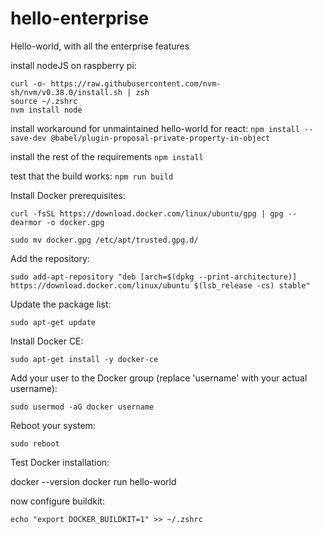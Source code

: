# hello-enterprise
Hello-world, with all the enterprise features

install nodeJS on raspberry pi:

```
curl -o- https://raw.githubusercontent.com/nvm-sh/nvm/v0.38.0/install.sh | zsh
source ~/.zshrc
nvm install node
```

install workaround for unmaintained hello-world for react:
`npm install --save-dev @babel/plugin-proposal-private-property-in-object`

install the rest of the requirements
`npm install`

test that the build works:
`npm run build`


Install Docker prerequisites:
```
curl -fsSL https://download.docker.com/linux/ubuntu/gpg | gpg --dearmor -o docker.gpg

sudo mv docker.gpg /etc/apt/trusted.gpg.d/
```


Add the repository:

```
sudo add-apt-repository "deb [arch=$(dpkg --print-architecture)] https://download.docker.com/linux/ubuntu $(lsb_release -cs) stable"
```
Update the package list:

`sudo apt-get update`

Install Docker CE:


`sudo apt-get install -y docker-ce`

Add your user to the Docker group (replace 'username' with your actual username):


`sudo usermod -aG docker username`

Reboot your system:

`sudo reboot`

Test Docker installation:

docker --version
docker run hello-world

now configure buildkit:

`echo "export DOCKER_BUILDKIT=1" >> ~/.zshrc `